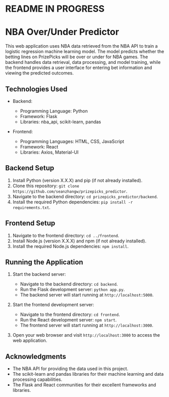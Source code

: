 # README IN PROGRESS
# NBA Over/Under Predictor

This web application uses NBA data retrieved from the NBA API to train a logistic regression machine learning model. The model predicts whether the betting lines on PrizePicks will be over or under for NBA games. The backend handles data retrieval, data processing, and model training, while the frontend provides a user interface for entering bet information and viewing the predicted outcomes.

## Technologies Used

- Backend:
  - Programming Language: Python
  - Framework: Flask
  - Libraries: nba_api, scikit-learn, pandas

- Frontend:
  - Programming Languages: HTML, CSS, JavaScript
  - Framework: React
  - Libraries: Axios, Material-UI

## Backend Setup

1. Install Python (version X.X.X) and pip (if not already installed).
2. Clone this repository: `git clone https://github.com/seanzhangw/prizepicks_predictor`.
3. Navigate to the backend directory: `cd prizepicks_predictor/backend`.
4. Install the required Python dependencies: `pip install -r requirements.txt`.

## Frontend Setup

1. Navigate to the frontend directory: `cd ../frontend`.
2. Install Node.js (version X.X.X) and npm (if not already installed).
3. Install the required Node.js dependencies: `npm install`.

## Running the Application

1. Start the backend server:
   - Navigate to the backend directory: `cd backend`.
   - Run the Flask development server: `python app.py`.
   - The backend server will start running at `http://localhost:5000`.

2. Start the frontend development server:
   - Navigate to the frontend directory: `cd frontend`.
   - Run the React development server: `npm start`.
   - The frontend server will start running at `http://localhost:3000`.

3. Open your web browser and visit `http://localhost:3000` to access the web application.

<!-- ## API Endpoints

The backend provides the following API endpoints:

- `GET /api/games`: Retrieves a list of NBA games.
- `GET /api/games/{game_id}`: Retrieves details of a specific NBA game.
- `POST /api/predict`: Sends input data to the machine learning model for prediction.

Please refer to the API documentation for more details on the request and response formats. -->

## Acknowledgments

- The NBA API for providing the data used in this project.
- The scikit-learn and pandas libraries for their machine learning and data processing capabilities.
- The Flask and React communities for their excellent frameworks and libraries.